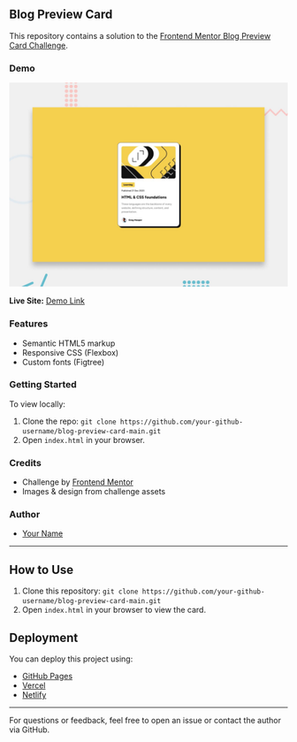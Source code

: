 
## Blog Preview Card

This repository contains a solution to the [Frontend Mentor Blog Preview Card Challenge](https://www.frontendmentor.io/challenges/blog-preview-card-MO6ZPp8sJ).

### Demo
![Blog Preview Card Screenshot](./preview.jpg)

**Live Site:** [Demo Link](https://your-live-site-url.com)

### Features
- Semantic HTML5 markup
- Responsive CSS (Flexbox)
- Custom fonts (Figtree)

### Getting Started
To view locally:
1. Clone the repo: `git clone https://github.com/your-github-username/blog-preview-card-main.git`
2. Open `index.html` in your browser.

### Credits
- Challenge by [Frontend Mentor](https://www.frontendmentor.io/)
- Images & design from challenge assets

### Author
- [Your Name](https://github.com/your-github-username)


---

## How to Use

1. Clone this repository: `git clone https://github.com/your-github-username/blog-preview-card-main.git`
2. Open `index.html` in your browser to view the card.

## Deployment

You can deploy this project using:
- [GitHub Pages](https://pages.github.com/)
- [Vercel](https://vercel.com/)
- [Netlify](https://www.netlify.com/)

---

For questions or feedback, feel free to open an issue or contact the author via GitHub.
